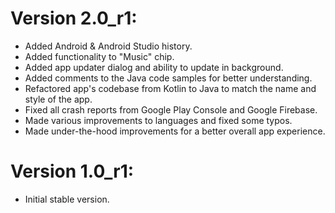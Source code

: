 # Version 2.0_r1:
- Added Android & Android Studio history.
- Added functionality to "Music" chip.
- Added app updater dialog and ability to update in background.
- Added comments to the Java code samples for better understanding.
- Refactored app's codebase from Kotlin to Java to match the name and style of the app.
- Fixed all crash reports from Google Play Console and Google Firebase.
- Made various improvements to languages and fixed some typos.
- Made under-the-hood improvements for a better overall app experience.

# Version 1.0_r1:
- Initial stable version.
